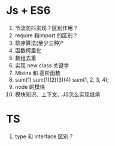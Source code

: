 # Js + ES6
1. 节流防抖实现？区别作用？
2. require 和import 的区别？
3. 排序算法(至少三种)*
4. 函数柯里化
5. 数组去重
6. 实现 new class 关键字
7. Mixins 和 高阶函数
8. sum(1) sum(1)(2)(3)(4) sum(1, 2, 3, 4);
9. node 的模块
10. 模块知识、上下文、JS怎么实现继承


# TS
1. type 和 interface 区别？